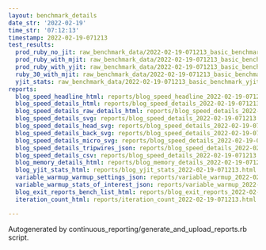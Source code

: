 ```yaml
---
layout: benchmark_details
date_str: '2022-02-19'
time_str: '07:12:13'
timestamp: 2022-02-19-071213
test_results:
  prod_ruby_no_jit: raw_benchmark_data/2022-02-19-071213_basic_benchmark_prod_ruby_no_jit.json
  prod_ruby_with_mjit: raw_benchmark_data/2022-02-19-071213_basic_benchmark_prod_ruby_with_mjit.json
  prod_ruby_with_yjit: raw_benchmark_data/2022-02-19-071213_basic_benchmark_prod_ruby_with_yjit.json
  ruby_30_with_mjit: raw_benchmark_data/2022-02-19-071213_basic_benchmark_ruby_30_with_mjit.json
  yjit_stats: raw_benchmark_data/2022-02-19-071213_basic_benchmark_yjit_stats.json
reports:
  blog_speed_headline_html: reports/blog_speed_headline_2022-02-19-071213.html
  blog_speed_details_html: reports/blog_speed_details_2022-02-19-071213.html
  blog_speed_details_raw_details_html: reports/blog_speed_details_2022-02-19-071213.raw_details.html
  blog_speed_details_svg: reports/blog_speed_details_2022-02-19-071213.svg
  blog_speed_details_head_svg: reports/blog_speed_details_2022-02-19-071213.head.svg
  blog_speed_details_back_svg: reports/blog_speed_details_2022-02-19-071213.back.svg
  blog_speed_details_micro_svg: reports/blog_speed_details_2022-02-19-071213.micro.svg
  blog_speed_details_tripwires_json: reports/blog_speed_details_2022-02-19-071213.tripwires.json
  blog_speed_details_csv: reports/blog_speed_details_2022-02-19-071213.csv
  blog_memory_details_html: reports/blog_memory_details_2022-02-19-071213.html
  blog_yjit_stats_html: reports/blog_yjit_stats_2022-02-19-071213.html
  variable_warmup_warmup_settings_json: reports/variable_warmup_2022-02-19-071213.warmup_settings.json
  variable_warmup_stats_of_interest_json: reports/variable_warmup_2022-02-19-071213.stats_of_interest.json
  blog_exit_reports_bench_list_html: reports/blog_exit_reports_2022-02-19-071213.bench_list.html
  iteration_count_html: reports/iteration_count_2022-02-19-071213.html

---
```

Autogenerated by continuous_reporting/generate_and_upload_reports.rb script.
